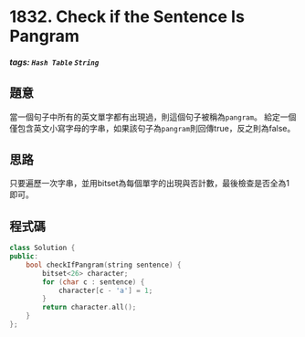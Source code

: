 # 1832. Check if the Sentence Is Pangram

##### tags: `Hash Table` `String`

## 題意

當一個句子中所有的英文單字都有出現過，則這個句子被稱為`pangram`。
給定一個僅包含英文小寫字母的字串，如果該句子為`pangram`則回傳true，反之則為false。

## 思路

只要遍歷一次字串，並用bitset為每個單字的出現與否計數，最後檢查是否全為1即可。

## 程式碼

```cpp
class Solution {
public:
    bool checkIfPangram(string sentence) {
        bitset<26> character;
        for (char c : sentence) {
            character[c - 'a'] = 1;
        }
        return character.all();
    }
};
```
